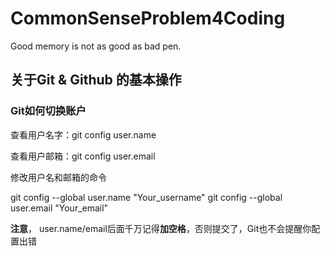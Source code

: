 # CommonSenseProblem4Coding
Good memory is not as good as bad pen.



## 关于Git & Github 的基本操作

### Git如何切换账户


查看用户名字：git config user.name

查看用户邮箱：git config user.email


修改用户名和邮箱的命令

git config --global user.name "Your_username"
git config --global user.email "Your_email"

**注意**， user.name/email后面千万记得**加空格**，否则提交了，Git也不会提醒你配置出错